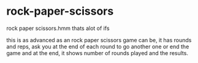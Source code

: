 # rock-paper-scissors
 rock paper scissors.hmm thats alot of ifs

this is as advanced as an rock paper scissors game can be, it has rounds and reps, ask you at the end of each round to go another one or end the game and at the end, it shows number of rounds played and the results. 
